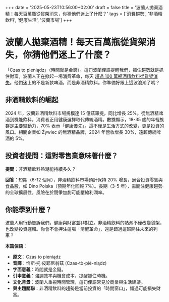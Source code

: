 +++
date = '2025-05-23T10:56:00+02:00'
draft = false
title = '波蘭人拋棄酒精！每天百萬瓶從貨架消失，你猜他們迷上了什麼？'
tags = ['消費趨勢', '非酒精飲料', '健康生活', '波蘭市場']
+++

# 波蘭人拋棄酒精！每天百萬瓶從貨架消失，你猜他們迷上了什麼？

「Czas to pieniądz」（時間就是金錢）。這句波蘭俚語提醒我們，抓住趨勢就是抓住財富。波蘭人正在掀起一場消費革命，每天 [超過 100 萬瓶酒精飲料從貨架消失](https://wiadomosci.radiozet.pl/Biznes/polacy-znalezli-alternatywe-dla-alkoholu-z-polek-znika-ponad-milion-puszek-i-butelek-dzienne)。他們迷上的不是新款啤酒，而是非酒精飲料。你準備好跟上這波浪潮了嗎？

## 非酒精飲料的崛起

2024 年，波蘭非酒精飲料市場規模達 15 億茲羅提，同比增長 25%。從無酒精啤酒到機能飲料，消費者正用健康選擇取代傳統酒精。數據顯示，18-35 歲的年輕族群是主要驅動力，70% 表示「健康優先」。這不僅是生活方式的改變，更是投資的風口。相關企業如 Żywiec 的無酒精品牌，2024 年營收增長 30%，遠超傳統啤酒的 5%。

## 投資者提問：這對零售業意味著什麼？

**提問**：非酒精飲料熱潮能持續多久？

**回答**：短期（6-12 個月），非酒精飲料市場預計保持 20% 增長，適合投資零售與食品股，如 Dino Polska（預期年化回報 7%）。長期（3-5 年），需關注健康趨勢的全球擴展性，風險在於競爭加劇可能壓縮利潤率。

## 你能學到什麼？

波蘭人用行動告訴我們，健康與財富並非對立。非酒精飲料的熱潮不僅改變貨架，也改變投資邏輯。你會不會押注這場「清醒革命」，還是錯過這班開往未來的列車？

**本篇俚語**：

- **原文**：Czas to pieniądz  
- **音譯**：恰斯·托·皮耶尼翁茲 (Czas-tò-piè-niądz)  
- **字面意義**：時間就是金錢。  
- **引申意義**：強調效率與機會成本，提醒抓住時機。  
- **文化背景**：波蘭人重視時間管理，這句俚語常見於商業與生活建議。  
- **與主題關聯**：非酒精飲料的趨勢是當前投資的「時間窗口」，錯過可能損失財富。